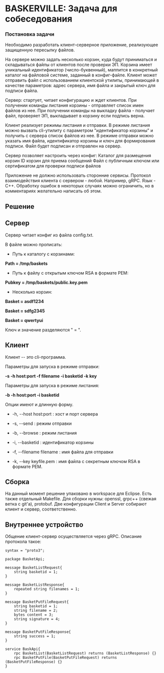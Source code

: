 # BASKERVILLE: Задача для собеседования

### Постановка задачи

Необходимо разработать клиент-серверное приложение, реализующее защищенную пересылку файлов.

На сервере можно задать несколько корзин, куда будут приниматься и складываться файлы от клиентов после проверки ЭП. Корзина имеет уникальный идентификатор (число-буквенный), маппится в конкретный каталог на файловой системе, заданный в конфиг-файле. Клиент может отправить файл с использованием клиентской утилиты, принимающей в качестве параметров: адрес сервера, имя файла и закрытый ключ для подписи файла.

Сервер: стартует, читает конфигурацию и ждет клиентов. При получении команды листания корзины - отправляет список имен файлов из нее. При получении команды на выкладку файла - получает файл, проверяет ЭП, выкладывает в корзину если подпись верна.

Клиент реализует режимы листания и отправки. В режиме листания можно вызвать cli-утилиту с параметром "идентификатор корзины" и получить с сервера список файлов из нее. В режиме отправки можно указать имя файла, идентификатор корзины и ключ для формирования подписи. Файл будет подписан и отправлен на сервер.

Сервер позволяет настроить через конфиг:
Каталог для размещения корзин
ID корзин для приема сообщений
Файл с публичным ключом или сертификатом для проверки подписи файлов

Приложение не должно использовать сторонние сервисы.
Протокол взаимодействия клиента с сервером - любой. Например, gRPC. Язык - С++. Обработку ошибок в некоторых случаях можно ограничить, но в комментариях желательно написать об этом.

## Решение

## Сервер

Сервер читает конфиг из файла config.txt.

В файле можно прописать:
* Путь к каталогу с корзинами:

**Path = /tmp/baskets**

* Путь к файлу с открытым ключом RSA в формате PEM:

**Pubkey = /tmp/baskets/public.key.pem**

* Несколько корзин:

**Basket = asdf1234**

**Basket = sdfg2345**

**Basket = qwertyui**

Ключ и значение разделяются " = ".

## Клиент

Клиент -- это cli-программа.

Параметры для запуска в режиме отправки:

**-s -h host:port -f filename -i basketid -k key**

Параметры для запуска в режиме листания:

**-b -h host:port -i basketid**

Опции имеют и длинную форму.

* -h, --host host:port : хост и порт сервера

* -s, --send : режим отправки

* -b, --browse : режим листания

* -i, --basketid : идентификатор корзины

* -f, --filename filename : имя файла для отправки

* -k, --key keyfile.pem : имя файла с секретным ключом RSA в формате PEM.

## Сборка

На данный момент решение упаковано в workspace для Eclipse. Есть также отдельный Makefile.
Для сборки нужны: openssl, grpc++ (свежая ветка с git'а), protobuf.
Две конфигурации Client и Server собирают клиент и сервер, соответственно.


## Внутреннее устройство

Общение клиент-сервер осуществляется через gRPC. Описание протокола такое:

```
syntax = "proto3";

package BasketApi;

message BasketListRequest{
	string basketid = 1;
}

message BasketListResponse{
	repeated string filenames = 1;
}

message BasketPutFileRequest{
	string basketid = 1;
	string filename = 2;
	bytes content = 3;
	string signature = 4;
}

message BasketPutFileResponse{
	string success = 1;
}

service BaskApi{
	rpc BasketList(BasketListRequest) returns (BasketListResponse) {}
	rpc BasketPutFile(BasketPutFileRequest) returns (BasketPutFileResponse) {}
}
```

